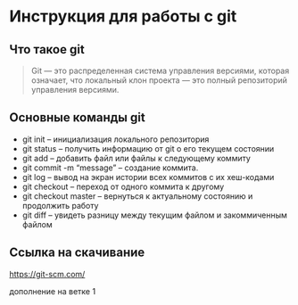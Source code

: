 # Инструкция для работы с git
## Что такое git 
>Git — это распределенная система управления версиями, которая означает, что локальный клон проекта — это полный репозиторий управления версиями.
## Основные команды git
* git init – инициализация локального репозитория
* git status – получить информацию от git о его текущем состоянии
* git add – добавить файл или файлы к следующему коммиту
* git commit -m “message” – создание коммита.
* git log – вывод на экран истории всех коммитов с их хеш-кодами
* git checkout – переход от одного коммита к другому
* git checkout master – вернуться к актуальному состоянию и продолжить работу
* git diff – увидеть разницу между текущим файлом и закоммиченным файлом
## Ссылка на скачивание
<https://git-scm.com/>

дополнение на ветке 1
